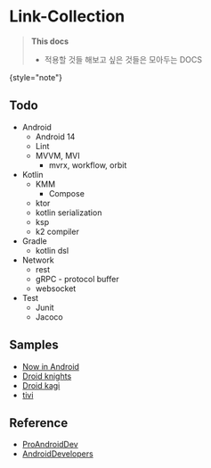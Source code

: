 # Link-Collection

> **This docs**
>
> - 적용할 것들 해보고 싶은 것들은 모아두는 DOCS
>
{style="note"}

## Todo
- Android
    - Android 14
    - Lint
    - MVVM, MVI
      - mvrx, workflow, orbit
- Kotlin
    - KMM
      - Compose
    - ktor
    - kotlin serialization
    - ksp
    - k2 compiler
- Gradle
    - kotlin dsl
- Network
    - rest
    - gRPC - protocol buffer
    - websocket
- Test
    - Junit
    - Jacoco

## Samples

- [Now in Android](https://github.com/android/nowinandroid)
- [Droid knights](https://github.com/droidknights/DroidKnights2021_App)
- [Droid kagi](https://github.com/DroidKaigi/conference-app-2022)
- [tivi](https://github.com/chrisbanes/tivi)

## Reference

- [ProAndroidDev](https://proandroiddev.com/)
- [AndroidDevelopers](https://medium.com/androiddevelopers)
